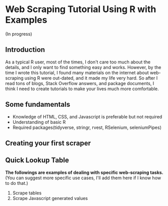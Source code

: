 # Web Scraping Tutorial Using R with Examples

(In progress)

## Introduction

As a typical R user, most of the times, I don't care too much about the details, and I only want to find something easy and works. However, by the time I wrote this tutorial, I found many materials on the internet about web-scraping using R were out-dated, and it made my life very hard. So after I read tons of blogs, Stack Overflow answers, and package documents, I think I need to create tutorials to make your lives much more comfortable.

## Some fundamentals

+ Knowledge of HTML, CSS, and Javascript is preferable but not required
+ Understanding of basic R
+ Required packages(tidyverse, stringr, rvest, RSelenium, seleniumPipes)

## Creating your first scraper

## 

## Quick Lookup Table

**The followings are examples of dealing with specific web-scraping tasks.**  
(You can suggest more specific use cases, I'll add them here if I know how to do that.)

1. Scrape tables
2. Scrape Javascript generated values
